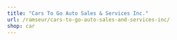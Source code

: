 ```yaml
---
title: "Cars To Go Auto Sales & Services Inc."
url: /ramseur/cars-to-go-auto-sales-and-services-inc/
shop: car
---
```

